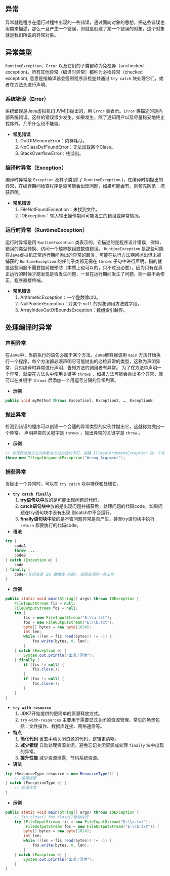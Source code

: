 ## 异常
异常就是程序在运行过程中出现的一些错误，通过面向对象的思想，把这些错误也用类来描述，那么一旦产生一个错误，即就是创建了某一个错误的对象，这个对象就是我们所说的异常对象。

## 异常类型
`RuntimeException`、`Error` 以及它们的子类都称为免检异（unchecked exception)。所有其他异常（编译时异常）都称为必检异常（checked exception), 意思是指编译器会强制程序员检査并通过 `try catch` 块处理它们，或者在方法头进行声明。
### 系统错误（Error）
系统錯误是Java虚拟机([[JVM]])抛出的，用 `Error` 类表示。`Error` 类描述的是内部系统错误。这样的错误很少发生。如果发生，除了通知用户以及尽量稳妥地终止程序外，几乎什么也不能做。
- **常见错误**
	1. OutOfMemoryError：内存耗尽。
	2. NoClassDefFoundError：无法加载某个Class。
	3. StackOverflowError：栈溢出。
### 编译时异常（Exception）
编译时异常是 `Exception` 及其子类(除了 `RuntimeException` )，在编译时期抛出的异常，在编译期间检查程序是否可能会出现问题，如果可能会有，则预先防范：捕获声明。
- **常见错误**
	1. FileNotFoundException：未找到文件。
	2. IOException：输入输出操作期间可能发生的错误或异常情况。
### 运行时异常（RuntimeException）
运行时异常是用 `RuntimeException` 类表示的，它描述的是程序设计错误，例如，错误的类型转换、访问一个越界数组或数值错误。
`RuntimeException` 是那些可能在Java虚拟机正常运行期间抛出的异常的超类，可能在执行方法期间抛出但未被捕获的 `RuntimeException` 的任何子类都无需在 `throws` 子句中进行声明，指的就是这些问题不需要提前被预防（本质上也可以的，只不过没必要），因为只有在真正运行的时候才能发现是否发生问题，一旦在运行期间发生了问题，则一般不会修正，程序直接终端。
- **常见错误**
	1. ArithmeticException：一个整数除以0。	
	2. NullPointerException：对某个 `null` 的对象调用方法或字段。
	3. ArrayIndexOutOfBoundsException：数组索引越界。

## 处理编译时异常
### 声明异常
在Java中，当前执行的语句必属于某个方法。Java解释器调用 `main` 方法开始执行一个程序。每个方法都必须声明它可能抛出的必检异常的类型，这称为声明异常，只对编译时异常进行声明，告知方法的调用者有异常。
为了在方法中声明一个异常，就要在方法头中使用关键字 `throws` ，如果方法可能会抛出多个异常，就可以在关键字 `throws` 后添加一个用逗号分隔的异常列表。
- **示例**
```java
public void myMethod throws Exceptionl, Exception2, …, ExceptionN
```
### 抛出异常
检测到错误的程序可以创建一个合适的异常类型的实例并抛出它，这就称为抛出一个异常。
声明异常的关楗字是 `throws` ，抛出异常的关键字是 `throw` 。
- **示例**
```java
// 发现传递给方法的参数与方法的合约不符，创建 IllegalArgumentException 的一个实例并抛出它
throw new IllegalArgumentException("Wrong Argument");
```
### 捕获异常
当抛出一个异常时，可以在 `try catch` 块中捕获和处理它。
- **`try catch finally`**
	1. **try语句块中**放的是可能出现问题的代码。
	2. **catch语句块中**放的是出现问题并捕获后，处理问题的代码code，如果问题在try语句块中没有出现 则catch中不会运行。
	3. **finally语句块中**放的是不管问题异常是否产生，甚至try语句块中执行 `return` 都要执行的代码code。
- **语法**
```java
try {
    codeA
    throw ...
    codeB
} catch (Exception e) { 
	code 
} finally { 
	code//关闭资源（IO 数据库 网络），结尾处理的一些工作 
}
```
- **示例**
```java
public static void main(String[] args) throws IOException {  
    FileInputStream fis = null;  
    FileOutputStream fos = null;  
    try {  
        fis = new FileInputStream("E:\\a.txt");  
        fos = new FileOutputStream("E:\\b.txt");  
        byte[] bytes = new byte[1024];  
        int len;  
        while ((len = fis.read(bytes)) != -1) {  
            fos.write(bytes, 0, len);  
        }  
    } catch (Exception e) {
        System.out.println("出现了异常");  
    } finally {
        if (fis != null) {  
            fis.close();  
        }  
        if (fos != null) {  
            fos.close();  
        }  
    }  
}
```
- **`try with resource`**
	1. JDK7开始提供的更简单的资源释放方式。
	2. `try-with-resources` 主要用于需要显式关闭的资源管理，常见的场景包括：文件操作、数据库连接、网络通信等。
- **特点**
	1. **简化代码** 省去手动关闭资源的代码，逻辑更清晰。
	2. **减少错误** 自动处理资源关闭，避免忘记关闭资源或处理 `finally` 块中出现的异常。
	3. **提升性能** 减少资源泄露，节约系统资源。
- **语法**
```java
try (ResourceType resource = new ResourceType()) {
    // 使用资源
} catch (ExceptionType e) {
    // 处理异常
}
```
- **示例**
```java
public static void main(String[] args) throws IOException {  
    // fis.close() fos.close()自动执行  
    try (FileInputStream fis = new FileInputStream("E:\\a.txt");  
         FileOutputStream fos = new FileOutputStream("E:\\b.txt")) {  
        byte[] bytes = new byte[1024];  
        int len;  
        while ((len = fis.read(bytes)) != -1) {  
            fos.write(bytes, 0, len);  
        }  
    } catch (Exception e) {  
        System.out.println("出现了异常");  
    }  
}
```